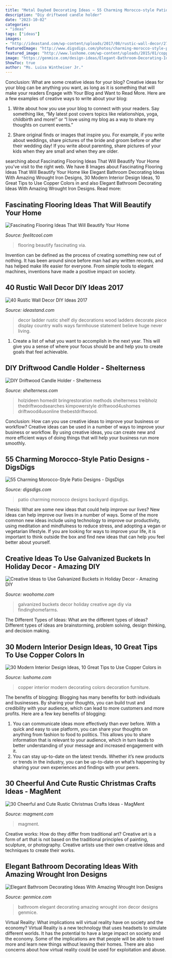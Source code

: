 ```yaml
---
title: "Metal Daybed Decorating Ideas ~ 55 Charming Morocco-style Patio Designs"
description: "Diy driftwood candle holder"
date: "2023-10-02"
categories:
- "ideas"
tags: ["ideas"]
images:
- "http://ideastand.com/wp-content/uploads/2017/08/rustic-wall-decor/27-rustic-wall-decor-diy-ideas.jpg"
featuredImage: "http://www.digsdigs.com/photos/charming-morocco-style-patio-designs-57.jpg"
featured_image: "http://www.lushome.com/wp-content/uploads/2015/01/copper-wall-decoration-ideas-3.jpg"
image: "https://genmice.com/design-ideas/Elegant-Bathroom-Decorating-Ideas-With-Amazing-Wrought-Iron-/447.jpeg"
ShowToc: true
author: "Ms. Luisa Wintheiser Jr."
---
```



Conclusion: What are some creative ideas for your blog?
Creative ideas for your blog can be anything you want, as long as it is something that will make your readers Engage with Your Blog and Want to Read More. Here are a few examples of creative ways to write about your blog:
1. Write about how you use your blog to connect with your readers. Say something like, “My latest post covers topics like relationships, yoga, childbirth and more!” or “I love using my blog as a way to share my thoughts on current events.”

2. Share original finds or images that inspire you. For example, if you write about weddings, share pictures of the bride and groom before or after their wedding day! If you write about parenting, share pictures of your kids when they are small and when they are older.


	

		
searching about Fascinating Flooring Ideas That Will Beautify Your Home you've visit to the right web. We have 8 Images about Fascinating Flooring Ideas That Will Beautify Your Home like Elegant Bathroom Decorating Ideas With Amazing Wrought Iron Designs, 30 Modern Interior Design Ideas, 10 Great Tips to Use Copper Colors in and also Elegant Bathroom Decorating Ideas With Amazing Wrought Iron Designs. Read more:
		
    
## Fascinating Flooring Ideas That Will Beautify Your Home

<img loading=lazy src="https://feelitcool.com/wp-content/uploads/2016/07/flooring-ideas6.jpg" onerror="this.onerror=null;this.src='https://tse1.mm.bing.net/th?id=OIP._UVMVIliTP_ReQWgRyjboQHaKf&amp;pid=15.1';" alt="Fascinating Flooring Ideas That Will Beautify Your Home">

_Source: feelitcool.com_

>flooring beautify fascinating via. 

	

Invention can be defined as the process of creating something new out of nothing. It has been around since before man had any written records, and has helped make life easier for everyone. From simple tools to elegant machines, inventions have made a positive impact on society.

    
## 40 Rustic Wall Decor DIY Ideas 2017

<img loading=lazy src="http://ideastand.com/wp-content/uploads/2017/08/rustic-wall-decor/27-rustic-wall-decor-diy-ideas.jpg" onerror="this.onerror=null;this.src='https://tse3.mm.bing.net/th?id=OIP.LpZrH05HMDnRkCUFQG7fkAHaLH&amp;pid=15.1';" alt="40 Rustic Wall Decor DIY Ideas 2017">

_Source: ideastand.com_

>decor ladder rustic shelf diy decorations wood ladders decorate piece display country walls ways farmhouse statement believe huge never living. 

	

1. Create a list of what you want to accomplish in the next year. This will give you a sense of where your focus should be and help you to create goals that feel achievable.

    
## DIY Driftwood Candle Holder - Shelterness

<img loading=lazy src="https://i.shelterness.com/diy-driftwood-candle-holder-9-500x837.jpg" onerror="this.onerror=null;this.src='https://tse2.mm.bing.net/th?id=OIP.xfvx4BWQEewAwtx1AJdxJQHaMZ&amp;pid=15.1';" alt="DIY Driftwood Candle Holder - Shelterness">

_Source: shelterness.com_

>holzideen homedit bringrestoration methods shelterness treibholz thedriftwoodsearches kimpowerstyle driftwood4ushomes driftwood4usonline thebestdriftwood. 

	

Conclusion: How can you use creative ideas to improve your business or workflow?
Creative ideas can be used in a number of ways to improve your business or workflow. By using creative ideas, you can create new and more efficient ways of doing things that will help your business run more smoothly.

    
## 55 Charming Morocco-Style Patio Designs - DigsDigs

<img loading=lazy src="http://www.digsdigs.com/photos/charming-morocco-style-patio-designs-57.jpg" onerror="this.onerror=null;this.src='https://tse2.mm.bing.net/th?id=OIP.8iqpeKJepbuKwTmw7wz2IgAAAA&amp;pid=15.1';" alt="55 Charming Morocco-Style Patio Designs - DigsDigs">

_Source: digsdigs.com_

>patio charming morocco designs backyard digsdigs. 

	

Thesis: What are some new ideas that could help improve our lives?
New ideas can help improve our lives in a number of ways. Some of the more common new ideas include using technology to improve our productivity, using meditation and mindfulness to reduce stress, and adopting a vegan or vegetarian lifestyle. If you are looking for ways to improve your life, it is important to think outside the box and find new ideas that can help you feel better about yourself.

    
## Creative Ideas To Use Galvanized Buckets In Holiday Decor - Amazing DIY

<img loading=lazy src="https://www.woohome.com/wp-content/uploads/2017/10/repurpose-galvanized-buckets-as-holiday-decorations-8.jpg" onerror="this.onerror=null;this.src='https://tse1.mm.bing.net/th?id=OIP.F1eCWRPwQkLe06PdUJJlxAHaLD&amp;pid=15.1';" alt="Creative Ideas to Use Galvanized Buckets in Holiday Decor - Amazing DIY">

_Source: woohome.com_

>galvanized buckets decor holiday creative age diy via findinghomefarms. 

	

The Different Types of Ideas: What are the different types of ideas?
Different types of ideas are brainstorming, problem solving, design thinking, and decision making.

    
## 30 Modern Interior Design Ideas, 10 Great Tips To Use Copper Colors In

<img loading=lazy src="http://www.lushome.com/wp-content/uploads/2015/01/copper-wall-decoration-ideas-3.jpg" onerror="this.onerror=null;this.src='https://tse1.mm.bing.net/th?id=OIP.fh4tNJ_M0fOe6rb4wE4uXQAAAA&amp;pid=15.1';" alt="30 Modern Interior Design Ideas, 10 Great Tips to Use Copper Colors in">

_Source: lushome.com_

>copper interior modern decorating colors decoration furniture. 

	

The benefits of blogging:
Blogging has many benefits for both individuals and businesses. By sharing your thoughts, you can build trust and credibility with your audience, which can lead to more customers and more profits. Here are a few key benefits of blogging: 
1. You can communicate ideas more effectively than ever before. With a quick and easy to use platform, you can share your thoughts on anything from fashion to food to politics. This allows you to share information that is relevant to your audience, which in turn leads to better understanding of your message and increased engagement with it. 
2. You can stay up-to-date on the latest trends. Whether it’s new products or trends in the industry, you can be up-to-date on what’s happening by sharing your own experiences and findings with your peers.

    
## 30 Cheerful And Cute Rustic Christmas Crafts Ideas - MagMent

<img loading=lazy src="http://magment.com/wp-content/uploads/2016/10/Rustic-Holiday-Decor.jpg" onerror="this.onerror=null;this.src='https://tse2.mm.bing.net/th?id=OIP.ZdAKCEAcx2WWesrMoJTUbQHaLH&amp;pid=15.1';" alt="30 Cheerful and Cute Rustic Christmas Crafts Ideas - MagMent">

_Source: magment.com_

>magment. 

	

Creative works: How do they differ from traditional art?
Creative art is a form of art that is not based on the traditional principles of painting, sculpture, or photography. Creative artists use their own creative ideas and techniques to create their works.

    
## Elegant Bathroom Decorating Ideas With Amazing Wrought Iron Designs

<img loading=lazy src="https://genmice.com/design-ideas/Elegant-Bathroom-Decorating-Ideas-With-Amazing-Wrought-Iron-/447.jpeg" onerror="this.onerror=null;this.src='https://tse4.mm.bing.net/th?id=OIP.Ha3s1lk6Vstfg5hgJeL9UwHaLd&amp;pid=15.1';" alt="Elegant Bathroom Decorating Ideas With Amazing Wrought Iron Designs">

_Source: genmice.com_

>bathroom elegant decorating amazing wrought iron decor designs genmice. 

	

Virtual Reality: What implications will virtual reality have on society and the economy?
Virtual Reality is a new technology that uses headsets to simulate different worlds. It has the potential to have a large impact on society and the economy. Some of the implications are that people will be able to travel more and learn new things without leaving their homes. There are also concerns about how virtual reality could be used for exploitation and abuse.

